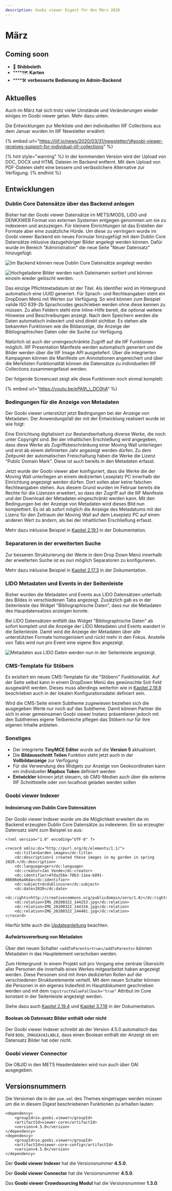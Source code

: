 ```yaml
---
description: Goobi viewer Digest für den März 2020
---
```


# März

## Coming soon

* 🔐 **Shibboleth**
* \*\*\*\*🗺 **Karten**
* \*\*\*\*🛠 **verbesserte Bedienung im Admin-Backend**

## Aktuelles

Auch im März hat sich trotz vieler Umstände und Veränderungen wieder einiges im Goobi viewer getan. Mehr dazu unten.

 Die Entwicklungen zur Merkliste und den individuellen IIIF Collections aus dem Januar wurden im IIIF Newsletter erwähnt: 

{% embed url="https://iiif.io/news/2020/03/31/newsletter/\#goobi-viewer-receives-support-for-individual-iiif-collections" %}

{% hint style="warning" %}
In der kommenden Version wird der Upload von DOC, DOCX und HTML Dateien im Backend entfernt. Mit dem Upload von PDF-Dateien steht eine bessere und verlässlichere Alternative zur Verfügung.
{% endhint %}

## Entwicklungen

### Dublin Core Datensätze über das Backend anlegen

Bisher hat der Goobi viewer Datensätze im METS/MODS, LIDO und DENKXWEB Format von externen Systemen entgegen genommen um sie zu indexieren und anzuzeigen. Für kleinere Einrichtungen ist das Erstellen der Formate aber eine zusätzliche Hürde. Um diese zu verringern wurde im Goobi viewer Backend ein neues Formular hinzugefügt mit dem Dublin Core Datensätze inklusive dazugehöriger Bilder angelegt werden können. Dafür wurde im Bereich "Administration" die neue Seite "Neuer Datensatz" hinzugefügt:

![Im Backend k&#xF6;nnen neue Dublin Core Datens&#xE4;tze angelegt werden](../.gitbook/assets/2020-03_dublincore_backend_metadata.png)

![Hochgeladene Bilder werden nach Dateinamen sortiert und k&#xF6;nnen einzeln wieder gel&#xF6;scht werden.](../.gitbook/assets/2020-03_dublincore_backend_media_finished.png)

Das einzige Pflichtmetadatum ist der Titel. Als Identifier wird im Hintergrund automatisch eine UUID generiert. Für Sprach- und Rechteangaben steht ein DropDown Menü mit Werten zur Verfügung. So wird können zum Beispiel valide ISO 639-2b Sprachcodes geschrieben werden ohne diese kennen zu müssen.  Zu allen Feldern steht eine Inline-Hilfe bereit, die optional weitere Hinweise und Beschreibungen anzeigt. Nach dem Speichern werden die Daten automatisch indexiert und sind direkt sichtbar. Es stehen alle bekannten Funktionen wie die Bildanzeige, die Anzeige der Bibliographischen Daten oder die Suche zur Verfügung.

Natürlich ist auch der uneingeschränkte Zugriff auf die IIIF Funktionen möglich. IIIF Presentation Manifeste werden automatisch generiert und die Bilder werden über die IIIF Image API ausgeliefert. Über die integrierten Kampagnen können die Manifeste um Annotationen angereichert und über die Merklisten Funktionalität können die Datensätze zu individuellen IIIF Collections zusammengefasst werden.

Der folgende Screencast zeigt alle diese Funktionen noch einmal komplett:

{% embed url="https://youtu.be/ePA9\_\_DC0hA" %}

### Bedingungen für die Anzeige von Metadaten

Der Goobi viewer unterstützt jetzt Bedingungen bei der Anzeige von Metadaten. Der Anwendungsfall der mit der Entwicklung realisiert wurde ist wie folgt: 

Eine Einrichtung digitalisiert zur Bestandserhaltung diverse Werke, die noch unter Copyright sind. Bei der inhaltlichen Erschließung wird angegeben, dass diese Werke als Zugriffsbeschränkung einer Moving Wall unterliegen und erst ab einem definierten Jahr angezeigt werden dürfen. Zu dem Zeitpunkt der automatischen Freischaltung haben die Werke die Lizenz "Public Domain Mark". Diese ist auch bereits in den Metadaten erfasst. 

Jetzt wurde der Goobi viewer aber konfiguriert, dass die Werke die der Moving Wall unterliegen an einem dedizierten Leseplatz PC innerhalb der Einrichtung angezeigt werden dürfen. Dort sollen aber keine falschen Rechteangaben stehen. Aus diesem Grund wurden im Februar bereits die Rechte für die Lizenzen erweitert, so dass der Zugriff auf die IIIF Manifeste und der Download der Metadaten eingeschränkt werden kann. Mit den Bedingungen bei der Anzeige von Metadaten wird dieses Bild nun komplettiert. Es ist ab sofort möglich die Anzeige des Metadatums mit der Lizenz für den Zeitraum der Moving Wall auf dem Leseplatz PC auf einen anderen Wert zu ändern, als bei der inhaltlichen Erschließung erfasst.

Mehr dazu inklusive Beispiel in [Kapitel 2.19.1](https://docs.goobi.io/goobi-viewer-de/2/2.19/2.19.1) in der Dokumentation.

### Separatoren in der erweiterten Suche

Zur besseren Strukturierung der Werte in dem Drop Down Menü innerhalb der erweiterten Suche ist es nun möglich Separatoren zu konfigurieren.

Mehr dazu inklusive Beispiel in [Kapitel 2.17.3](https://docs.goobi.io/goobi-viewer-de/2/2.17/2.17.3) in der Dokumentation.

### LIDO Metadaten und Events in der Seitenleiste

Bisher wurden die Metadaten und Events aus LIDO Datensätzen unterhalb des Bildes in verschiedenen Tabs angezeigt. Zusätzlich gab es in der Seitenleiste das Widget "Bibliographische Daten", dass nur die Metadaten des Haupdatensatzes anzeigen konnte.

Bei LIDO Datensätzen entfällt das Widget "Bibliographische Daten" ab sofort komplett und die Anzeige der LIDO Metadaten und Events wandert in die Seitenleiste. Damit wird die Anzeige der Metadaten über alle unterstützten Formate homogenisiert und rückt mehr in den Fokus. Anstelle von Tabs wird nun pro Event eine eigene Box angezeigt.

![Metadaten aus LIDO Daten werden nun in der Seitenleiste angezeigt.](../.gitbook/assets/2020-03_lido_metadata_in_sidebar.png)

### CMS-Template für Stöbern

Es existiert ein neues CMS-Template für die "Stöbern" Funktionalität. Auf der Seite selbst kann in einem DropDown Menü das gewünschte Solr Feld ausgewählt werden. Dieses muss allerdings weiterhin wie in [Kapitel 2.19.8](https://docs.goobi.io/goobi-viewer-de/2/2.19/2.19.8) beschrieben auch in der lokalen Konfigurationsdatei definiert sein.

Wird die CMS-Seite einem Subtheme zugewiesen beziehen sich die ausgegeben Werte nur noch auf das Subtheme. Damit können Partner die sich in einer gemeinsamen Goobi viewer Instanz präsentieren jedoch mit den Subthemes eigene Teilbereiche pflegen das Stöbern nur für ihre eigenen Inhalte anbieten.

### Sonstiges

* Der integrierte **TinyMCE Editor** wurde auf die **Version 5** aktualisiert.
* Die **Bildausschnitt Teilen** Funktion steht jetzt auch in der **Vollbildanzeige** zur Verfügung
* Für die Verwendung des Widgets zur Anzeige von Geokoordinaten kann ein individueller **Mapbox Token** definiert werden
* **Entwickler** können jetzt steuern, ob CMS-Medien auch über die externe IIIF Schnittstelle oder von localhost geladen werden sollen

### Goobi viewer Indexer

#### Indexierung von Dublin Core Datensätzen

Der Goobi viewer Indexer wurde um die Möglichkeit erweitert die im Backend erzeugten Dublin Core Datensätze zu indexieren. Ein so erzeugter Datensatz sieht zum Beispiel so aus:

```markup
<?xml version="1.0" encoding="UTF-8" ?>

<record xmlns:dc="http://purl.org/dc/elements/1.1/">
    <dc:title>Garden images</dc:title>
    <dc:description>I created these images in my garden in spring 2020.</dc:description>
    <dc:language>ger</dc:language>
    <dc:creator>Jan Vonde</dc:creator>
    <dc:identifier>4fda256e-70b3-11ea-b891-08606e6a464a</dc:identifier>
    <dc:subject>dcdublincore</dc:subject>
    <dc:date>2020</dc:date>
    <dc:rights>http://creativecommons.org/publicdomain/zero/1.0/</dc:rights>
    <dc:relation>IMG_20200322_144253.jpg</dc:relation>
    <dc:relation>IMG_20200322_144324.jpg</dc:relation>
    <dc:relation>IMG_20200322_144401.jpg</dc:relation>
</record>
```

Hierfür bitte auch die [Updateanleitung](https://docs.goobi.io/goobi-viewer-de/8/8.1#goobi-viewer-indexer) beachten.

#### Aufwärtsvererbung von Metadaten

Über den neuen Schalter `<addToParents>true</addToParents>` können Metadaten in das Hauptelement verschoben werden.

Zum Hintergrund: In einem Projekt soll pro Vorgang eine zentrale Übersicht aller Personen die innerhalb eines Werkes mitgearbeitet haben angezeigt werden. Diese Personen sind mit ihren dedizierten Rollen auf die verschiedenen Strukturelemente verteilt. Mit dem neuen Schalter können die Personen in ein eigenes Indexfeld im Hauptdokument geschrieben werden und mit dem `topstructValueFallback="true"` Attribut im Core konstant in der Seitenleiste angezeigt werden.

Siehe dazu auch [Kapitel 2.19.4](https://docs.goobi.io/goobi-viewer-de/2/2.19/2.19.4) und [Kapitel 3.7.18](https://docs.goobi.io/goobi-viewer-de/3/3.7#3-7-18-parameter-addtoparents) in der Dokumentation.

#### Boolean ob Datensatz Bilder enthält oder nicht

Der Goobi viewer Indexer schreibt ab der Version 4.5.0 automatisch das Feld `BOOL_IMAGEAVAILABLE`, dass einen Boolean enthält der Anzeigt ob ein Datensatz Bilder hat oder nicht.

### Goobi viewer Connector

Die OBJID in den METS Headerdateien wird nun auch über OAI ausgegeben.

## Versionsnummern

Die Versionen die in der `pom.xml` des Themes eingetragen werden müssen um die in diesem Digest beschriebenen Funktionen zu erhalten lauten:

```markup
<dependency>
    <groupId>io.goobi.viewer</groupId>
    <artifactId>viewer-core</artifactId>
    <version>4.5.0</version>
</dependency>
<dependency>
    <groupId>io.goobi.viewer</groupId>
    <artifactId>viewer-core-config</artifactId>
    <version>4.5.0</version>
</dependency>
```

Der **Goobi viewer Indexer** hat die Versionsnummer **4.5.0**.

Der **Goobi viewer Connector** hat die Versionsnummer **4.5.0**.

Das **Goobi viewer Crowdsourcing Modul** hat die Versionsnummer **1.3.0**.

